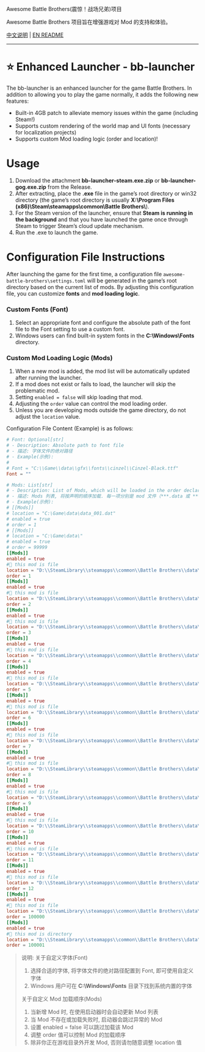 Awesome Battle Brothers(震惊！战场兄弟)项目

Awesome Battle Brothers 项目旨在增强游戏对 Mod 的支持和体验。

[中文说明](./README.md) | [EN README](./README_EN.md)

---
⭐️ Enhanced Launcher - bb-launcher
==========================================
The bb-launcher is an enhanced launcher for the game Battle Brothers. In addition to allowing you to play the game normally, it adds the following new features:

- Built-in 4GB patch to alleviate memory issues within the game (including Steam!)
- Supports custom rendering of the world map and UI fonts (necessary for localization projects)
- Supports custom Mod loading logic (order and location)!

Usage
==========================================
1. Download the attachment **bb-launcher-steam.exe.zip** or **bb-launcher-gog.exe.zip** from the Release.
2. After extracting, place the **.exe** file in the game’s root directory or win32 directory (the game’s root directory is usually **X:\\Program Files (x86)\\Steam\\steamapps\\common\\Battle Brothers\\**).
3. For the Steam version of the launcher, ensure that **Steam is running in the background** and that you have launched the game once through Steam to trigger Steam’s cloud update mechanism.
4. Run the .exe to launch the game.


Configuration File Instructions
==========================================
After launching the game for the first time, a configuration file `awesome-battle-brothers\settings.toml` will be generated in the game’s root directory based on the current list of mods. By adjusting this configuration file, you can customize **fonts** and **mod loading logic**.

### Custom Fonts (Font)
1. Select an appropriate font and configure the absolute path of the font file to the Font setting to use a custom font.
2. Windows users can find built-in system fonts in the **C:\Windows\Fonts** directory.

### Custom Mod Loading Logic (Mods)
1. When a new mod is added, the mod list will be automatically updated after running the launcher.
2. If a mod does not exist or fails to load, the launcher will skip the problematic mod.
3. Setting `enabled = false` will skip loading that mod.
4. Adjusting the `order` value can control the mod loading order.
5. Unless you are developing mods outside the game directory, do not adjust the `location` value.


Configuration File Content (Example) is as follows:
```toml
# Font: Optional[str]
# - Description: Absolute path to font file
# - 描述: 字体文件的绝对路径
# - Example(示例):
#
# Font = "C:\\Game\\data\\gfx\\fonts\\cinzel\\Cinzel-Black.ttf"
Font = ""

# Mods: List[str]
# - Description: List of Mods, which will be loaded in the order declared. Items are absolute path to mod file(***.data or ***.zip) or mod folder(the "data" folder),
# - 描述: Mods 列表, 将按声明的顺序加载. 每一项分别是 mod 文件（***.data 或 ***.zip）或 mod 文件夹（“data”文件夹）的绝对路径
# - Example(示例):
# [[Mods]]
# location = "C:\Game\data\data_001.dat"
# enabled = true
# order = 1
# [[Mods]]
# location = "C:\Game\data\"
# enabled = true
# order = 99999
[[Mods]]
enabled = true
#📄 this mod is file
location = "D:\\SteamLibrary\\steamapps\\common\\Battle Brothers\\data\\Event Frequency 100-82-1-0-1605735549.zip"
order = 1
[[Mods]]
enabled = true
#📄 this mod is file
location = "D:\\SteamLibrary\\steamapps\\common\\Battle Brothers\\data\\Lair Info Compilation-359-1-0-1613879637.zip"
order = 2
[[Mods]]
enabled = true
#📄 this mod is file
location = "D:\\SteamLibrary\\steamapps\\common\\Battle Brothers\\data\\Named Item Rarity in Shops - 50 percent more chance-321-1-0-1604504297.zip"
order = 3
[[Mods]]
enabled = true
#📄 this mod is file
location = "D:\\SteamLibrary\\steamapps\\common\\Battle Brothers\\data\\No Restriction Arena - V2-276-1-4-0-41-1601095752.zip"
order = 4
[[Mods]]
enabled = true
#📄 this mod is file
location = "D:\\SteamLibrary\\steamapps\\common\\Battle Brothers\\data\\Sight_range_3x_hooked-78-1-4-0-40-1598538924.zip"
order = 5
[[Mods]]
enabled = true
#📄 this mod is file
location = "D:\\SteamLibrary\\steamapps\\common\\Battle Brothers\\data\\data_001.dat"
order = 6
[[Mods]]
enabled = true
#📄 this mod is file
location = "D:\\SteamLibrary\\steamapps\\common\\Battle Brothers\\data\\data_003.dat"
order = 7
[[Mods]]
enabled = true
#📄 this mod is file
location = "D:\\SteamLibrary\\steamapps\\common\\Battle Brothers\\data\\data_004.dat"
order = 8
[[Mods]]
enabled = true
#📄 this mod is file
location = "D:\\SteamLibrary\\steamapps\\common\\Battle Brothers\\data\\data_006.dat"
order = 9
[[Mods]]
enabled = true
#📄 this mod is file
location = "D:\\SteamLibrary\\steamapps\\common\\Battle Brothers\\data\\data_008.dat"
order = 10
[[Mods]]
enabled = true
#📄 this mod is file
location = "D:\\SteamLibrary\\steamapps\\common\\Battle Brothers\\data\\data_010.dat"
order = 11
[[Mods]]
enabled = true
#📄 this mod is file
location = "D:\\SteamLibrary\\steamapps\\common\\Battle Brothers\\data\\data_160.dat"
order = 12
[[Mods]]
enabled = true
#📄 this mod is file
location = "D:\\SteamLibrary\\steamapps\\common\\Battle Brothers\\data\\zdata_cn.zip"
order = 100000
[[Mods]]
enabled = true
#📂 this mod is directory
location = "D:\\SteamLibrary\\steamapps\\common\\Battle Brothers\\data"
order = 100001
```

> 说明:
> 关于自定义字体(Font)
> 1. 选择合适的字体, 将字体文件的绝对路径配置到 Font, 即可使用自定义字体
> 2. Windows 用户可在 **C:\Windows\Fonts** 目录下找到系统内置的字体
> 
> 关于自定义 Mod 加载顺序(Mods)
> 1. 当新增 Mod 时, 在使用启动器时会自动更新 Mod 列表
> 2. 当 Mod 不存在或加载失败时, 启动器会跳过异常的 Mod
> 3. 设置 enabled = false 可以跳过加载该 Mod
> 4. 调整 order 值可以控制 Mod 的加载顺序
> 5. 除非你正在游戏目录外开发 Mod, 否则请勿随意调整 location 值
